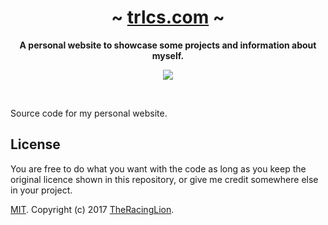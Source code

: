 <!---
  Created by TheRacingLion (http://trlcs.com/) - 2019
  -*Read LICENSE to know more about permissions*-

  Readme File. Everything there is to know about this website.
-->
<div align="center">
  <h1 align="center">~ <a href="http://trlcs.com/">trlcs.com</a> ~</h1>
  <strong>A personal website to showcase some projects and information about myself.</strong>
  <br>
  <p align="center">
    <a href="http://forthebadge.com"><img src="http://forthebadge.com/images/badges/oooo-kill-em.svg"></a>
  <br>
</p>
</div>
<br>

Source code for my personal website.

## License

You are free to do what you want with the code as long as you keep the original licence shown in this repository, or give me credit somewhere else in your project.

[MIT](LICENSE). Copyright (c) 2017 [TheRacingLion](http://trlcs.com/).

